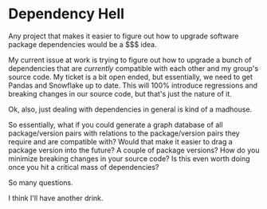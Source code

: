 # Dependency Hell

Any project that makes it easier to figure out how to upgrade software package dependencies would be a $$$ idea.

My current issue at work is trying to figure out how to upgrade a bunch of dependencies that are _currently_ compatible with each other and my group's source code. My ticket is a bit open ended, but essentially, we need to get Pandas and Snowflake up to date. This will 100% introduce regressions and breaking changes in our source code, but that's just the nature of it.

Ok, also, just dealing with dependencies in general is kind of a madhouse.

So essentially, what if you could generate a graph database of all package/version pairs with relations to the package/version pairs they require and are compatible with? Would that make it easier to drag a package version into the future? A couple of package versions? How do you minimize breaking changes in your source code? Is this even worth doing once you hit a critical mass of dependencies?

So many questions.

I think I'll have another drink.
